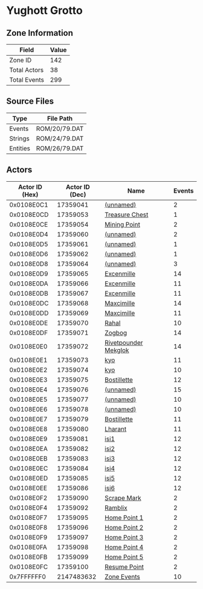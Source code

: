 # Yughott Grotto

## Zone Information

| Field        |   Value |
|--------------|---------|
| Zone ID      |     142 |
| Total Actors |      38 |
| Total Events |     299 |

## Source Files

| Type     | File Path     |
|----------|---------------|
| Events   | ROM/20/79.DAT |
| Strings  | ROM/24/79.DAT |
| Entities | ROM/26/79.DAT |

## Actors

| Actor ID (Hex)   |   Actor ID (Dec) | Name                                                             |   Events |
|------------------|------------------|------------------------------------------------------------------|----------|
| 0x0108E0C1       |         17359041 | [(unnamed)](./17359041/)                                         |        2 |
| 0x0108E0CD       |         17359053 | [Treasure Chest](./17359053%20-%20Treasure%20Chest/)             |        1 |
| 0x0108E0CE       |         17359054 | [Mining Point](./17359054%20-%20Mining%20Point/)                 |        2 |
| 0x0108E0D4       |         17359060 | [(unnamed)](./17359060/)                                         |        2 |
| 0x0108E0D5       |         17359061 | [(unnamed)](./17359061/)                                         |        1 |
| 0x0108E0D6       |         17359062 | [(unnamed)](./17359062/)                                         |        1 |
| 0x0108E0D8       |         17359064 | [(unnamed)](./17359064/)                                         |        3 |
| 0x0108E0D9       |         17359065 | [Excenmille](./17359065%20-%20Excenmille/)                       |       14 |
| 0x0108E0DA       |         17359066 | [Excenmille](./17359066%20-%20Excenmille/)                       |       11 |
| 0x0108E0DB       |         17359067 | [Excenmille](./17359067%20-%20Excenmille/)                       |       11 |
| 0x0108E0DC       |         17359068 | [Maxcimille](./17359068%20-%20Maxcimille/)                       |       14 |
| 0x0108E0DD       |         17359069 | [Maxcimille](./17359069%20-%20Maxcimille/)                       |       11 |
| 0x0108E0DE       |         17359070 | [Rahal](./17359070%20-%20Rahal/)                                 |       10 |
| 0x0108E0DF       |         17359071 | [Zogbog](./17359071%20-%20Zogbog/)                               |       14 |
| 0x0108E0E0       |         17359072 | [Rivetpounder Mekglok](./17359072%20-%20Rivetpounder%20Mekglok/) |       14 |
| 0x0108E0E1       |         17359073 | [kyo](./17359073%20-%20kyo/)                                     |       11 |
| 0x0108E0E2       |         17359074 | [kyo](./17359074%20-%20kyo/)                                     |       10 |
| 0x0108E0E3       |         17359075 | [Bostillette](./17359075%20-%20Bostillette/)                     |       12 |
| 0x0108E0E4       |         17359076 | [(unnamed)](./17359076/)                                         |       15 |
| 0x0108E0E5       |         17359077 | [(unnamed)](./17359077/)                                         |       10 |
| 0x0108E0E6       |         17359078 | [(unnamed)](./17359078/)                                         |       10 |
| 0x0108E0E7       |         17359079 | [Bostillette](./17359079%20-%20Bostillette/)                     |       11 |
| 0x0108E0E8       |         17359080 | [Lharant](./17359080%20-%20Lharant/)                             |       11 |
| 0x0108E0E9       |         17359081 | [isi1](./17359081%20-%20isi1/)                                   |       12 |
| 0x0108E0EA       |         17359082 | [isi2](./17359082%20-%20isi2/)                                   |       12 |
| 0x0108E0EB       |         17359083 | [isi3](./17359083%20-%20isi3/)                                   |       12 |
| 0x0108E0EC       |         17359084 | [isi4](./17359084%20-%20isi4/)                                   |       12 |
| 0x0108E0ED       |         17359085 | [isi5](./17359085%20-%20isi5/)                                   |       12 |
| 0x0108E0EE       |         17359086 | [isi6](./17359086%20-%20isi6/)                                   |       12 |
| 0x0108E0F2       |         17359090 | [Scrape Mark](./17359090%20-%20Scrape%20Mark/)                   |        2 |
| 0x0108E0F4       |         17359092 | [Ramblix](./17359092%20-%20Ramblix/)                             |        2 |
| 0x0108E0F7       |         17359095 | [Home Point 1](./17359095%20-%20Home%20Point%201/)               |        2 |
| 0x0108E0F8       |         17359096 | [Home Point 2](./17359096%20-%20Home%20Point%202/)               |        2 |
| 0x0108E0F9       |         17359097 | [Home Point 3](./17359097%20-%20Home%20Point%203/)               |        2 |
| 0x0108E0FA       |         17359098 | [Home Point 4](./17359098%20-%20Home%20Point%204/)               |        2 |
| 0x0108E0FB       |         17359099 | [Home Point 5](./17359099%20-%20Home%20Point%205/)               |        2 |
| 0x0108E0FC       |         17359100 | [Resume Point](./17359100%20-%20Resume%20Point/)                 |        2 |
| 0x7FFFFFF0       |       2147483632 | [Zone Events](./Zone%20Events/)                                  |       10 |